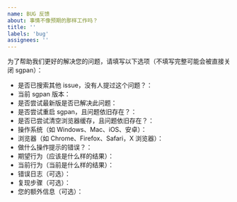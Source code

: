 ```yaml
---
name: BUG 反馈
about: 事情不像预期的那样工作吗？
title: ''
labels: 'bug'
assignees: ''
---
```


为了帮助我们更好的解决您的问题，请填写以下选项（不填写完整可能会被直接关闭 sgpan）：


- 是否已搜索其他 issue，没有人提过这个问题？：
- 当前 sgpan 版本：
- 是否尝试最新版是否已解决此问题：
- 是否尝试重启 sgpan，且问题依旧存在？：
- 是否已尝试清空浏览器缓存，且问题依旧存在？：
- 操作系统（如 Windows、Mac、iOS、安卓）：
- 浏览器（如 Chrome、Firefox、Safari，X 浏览器）：
- 做什么操作提示的错误？：
- 期望行为（应该是什么样的结果）：
- 当前行为（当前是什么样的结果）：
- 错误日志（可选）：
- 复现步骤（可选）：
- 您的额外信息（可选）：

